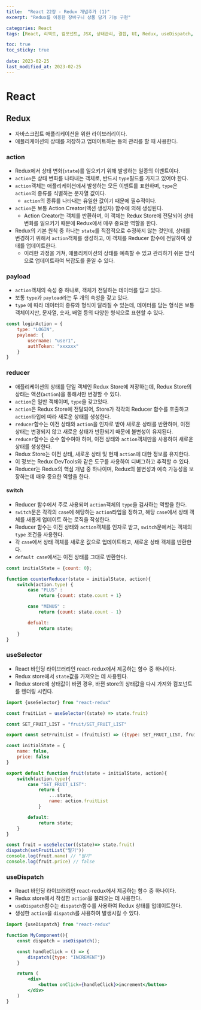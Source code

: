 ```yaml
---
title:  "React 22장 - Redux 개념추가 (1)"
excerpt: "Redux를 이용한 장바구니 상품 담기 기능 구현"

categories: React
tags: [React, 리액트, 컴포넌트, JSX, 상태관리, 결합, UI, Redux, useDispatch, useSelector]

toc: true
toc_sticky: true
 
date: 2023-02-25
last_modified_at: 2023-02-25
---
```

# React
## Redux
- 자바스크립트 애플리케이션을 위한 라이브러리이다.
- 애플리케이션의 상태를 저장하고 업데이트하는 등의 관리를 할 때 사용한다.

### action
- Redux에서 상태 변화(`state`)를 일으키기 위해 발생하는 일종의 이벤트이다.
- `action`은 상태 변화를 나타내는 객체로, 반드시 `type`필드를 가지고 있어야 한다.
- `action`객체는 애플리케이션에서 발생하는 모든 이벤트를 표현하며, `type`은 `action`의 종류를 식별하는 문자열 값이다.
  - `action`의 종류를 나타내는 유일한 값이기 때문에 필수적이다.
- `action`은 보통 Action Creator(액션 생성자) 함수에 의해 생성된다.
  - Action Creator는 객체를 반환하며, 이 객체는 Redux Store에 전달되어 상태 변화를 일으키기 때문에 Redux에서 매우 중요한 역할을 한다.
- Redux의 기본 원칙 중 하나는 `state`를 직접적으로 수정하지 않는 것인데, 상태를 변경하기 위해서 `action`객체를 생성하고, 이 객체를 Reducer 함수에 전달하여 상태를 업데이트한다.
  - 이러한 과정을 거쳐, 애플리케이션의 상태를 예측할 수 있고 관리하기 쉬운 방식으로 업데이트하여 복잡도를 줄일 수 있다. 

### payload
- `action`객체의 속성 중 하나로, 객체가 전달하는 데이터를 담고 있다.
- 보통 `type`과 `payload`라는 두 개의 속성을 갖고 있다.
- `type` 에 따라 데이터의 종류와 형식이 달라질 수 있는데, 데이터를 담는 형식은 보통 객체이지만, 문자열, 숫자, 배열 등의 다양한 형식으로 표현할 수 있다.


```jsx
const loginAction = {
    type: "LOGIN",
    payload: {
        username: "user1",
        authToken: "xxxxxx"
    }
}
```


### reducer
- 애플리케이션의 상태를 단일 객체인 Redux Store에 저장하는데, Redux Store의 상태는 액션(`action`)을 통해서만 변경할 수 있다.
- `action`은 일반 객체이며, `type`을 갖고있다.
- `action`은 Redux Store에 전달되어, Store가 각각의 Reducer 함수를 호출하고 `action`타입에 따라 새로운 상태를 생성한다.
- `reducer`함수는 이전 상태와 `action`을 인자로 받아 새로운 상태를 반환하며, 이전 상태는 변경되지 않고 새로운 상태가 반환되기 때문에 불변성이 유지된다.
- `reducer`함수는 순수 함수여야 하며, 이전 상태와 `action`객체만을 사용하여 새로운 상태를 생성한다.
- Redux Store는 이전 상태, 새로운 상태 및 현재 `action`에 대한 정보를 유지한다.
- 이 정보는 Redux DevTools와 같은 도구를 사용하여 디버그하고 추적할 수 있다.
- Reducer는 Redux의 핵심 개념 중 하나이며, Redux의 불변성과 예측 가능성을 보장하는데 매우 중요한 역할을 한다.

#### switch
- Reducer 함수에서 주로 사용되며 `action`객체의 `type`을 검사하는 역할을 한다.
- `switch`문은 각각의 `case`에 해당하는 `action`타입을 정하고, 해당 `case`에서 상태 객체를 새롭게 업데이트 하는 로직을 작성한다.
- Reducer 함수는 이전 상태와 `action`객체를 인자로 받고, `switch`문에서는 객체의 `type` 조건을 사용한다.
- 각 `case`에서 상태 객체를 새로운 값으로 업데이트하고, 새로운 상태 객체를 반환한다.
- `default case`에서는 이전 상태를 그대로 반환한다.

```jsx
const initialState = {count: 0};

function counterReducer(state = initialState, action){
    switch(action.type) {
        case "PLUS" :
            return {count: state.count + 1}

        case "MINUS" :
            return {count: state.count - 1}

        defualt:
            return state;
    }
}
```

### useSelector
- React 바인딩 라이브러리인 react-redux에서 제공하는 함수 중 하나이다.
- Redux store에서 `state`값을 가져오는 데 사용된다.
- Redux store에 상태값이 바뀐 경우, 바뀐 store의 상태값을 다시 가져와 컴포넌트를 렌더링 시킨다.


```jsx
import {useSelector} from "react-redux"

const fruitList = useSelector((state) => state.fruit)
```

```jsx
const SET_FRUIT_LIST = "fruit/SET_FRUIT_LIST"

export const setFruitList = (fruitList) => ({type: SET_FRUIT_LIST, fruitList})

const initialState = {
    name: false,
    price: false
}

export default function fruit(state = initialState, action){
    switch(action.type){
        case "SET_FRUIT_LIST":
            return {
                ...state,
                name: action.fruitList
            }

        default:
            return state;
    }
}
```

```jsx
const fruit = useSelector((state)=> state.fruit)
dispatch(setFruitList("딸기"))
console.log(fruit.name) // "딸기"
console.log(fruit.price) // false
```


### useDispatch
- React 바인딩 라이브러리인 react-redux에서 제공하는 함수 중 하나이다.
- Redux store에서 작성한 `action`을 불러오는 데 사용한다.
- `useDispatch`함수는 `dispatch`함수를 사용하여 Redux 상태를 업데이트한다.
- 생성한 `action`을 `dispatch`를 사용하여 발생시킬 수 있다.


```jsx
import {useDispatch} from "react-redux"

function MyComponent(){
    const dispatch = useDispatch();

    const handleClick = () => {
        dispatch({type: "INCREMENT"})
    }

    return (
        <div>
            <button onClick={handleClick}>increment</button>
        </div>
    )
}
```